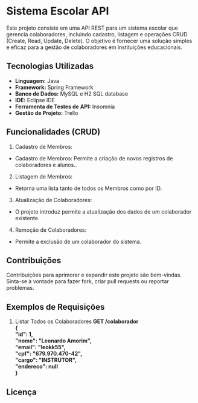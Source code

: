 
# Sistema Escolar API

Este projeto consiste em uma API REST para um sistema escolar que gerencia colaboradores, incluindo cadastro, listagem e operações CRUD (Create, Read, Update, Delete). O objetivo é fornecer uma solução simples e eficaz para a gestão de colaboradores em instituições educacionais.



## Tecnologias Utilizadas
- **Linguagem:** Java
- **Framework:** Spring Framework
- **Banco de Dados:** MySQL e H2 SQL database
- **IDE:** Eclipse IDE
- **Ferramenta de Testes de API:** Insomnia
- **Gestão de Projeto:** Trello
## Funcionalidades (CRUD)

1. Cadastro de Membros:

- Cadastro de Membros: Permite a criação de novos registros de colaboradores e alunos..

2. Listagem de Membros:
- Retorna uma lista tanto de todos os Membros como por ID.

3. Atualização de Colaboradores:
- O projeto introduz permite a atualização dos dados de um colaborador existente.

4. Remoção de Colaboradores:
- Permite a exclusão de um colaborador do sistema.

## Contribuições

Contribuições para aprimorar e expandir este projeto são bem-vindas. Sinta-se à vontade para fazer fork, criar pull requests ou reportar problemas.


## Exemplos de Requisições
1. Listar Todos os Colaboradores
**GET /colaborador  
	{  
		"id": 1,  
		"nome": "Leonardo Amorim",  
		"email": "leokk55",  
		"cpf": "679.970.470-42",  
		"cargo": "INSTRUTOR",  
		"endereco": null  
	}**


## Licença



